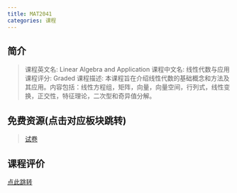 ```yaml
---
title: MAT2041
categories: 课程
---
```


## 简介

> 课程英文名: Linear Algebra and Application
> 课程中文名: 线性代数与应用
> 课程评分: Graded
> 课程描述: 本课程旨在介绍线性代数的基础概念和方法及其应用。内容包括：线性方程组，矩阵，向量，向量空间，行列式，线性变换，正交性，特征理论，二次型和奇异值分解。

## 免费资源(点击对应板块跳转)

> [试卷](https://github.com/dsanying/CUHKSZ_course/tree/main/MAT2041/Exam)

## 课程评价

[点此跳转](https://dsanying.github.io/cuhksz/course-evaluation/)